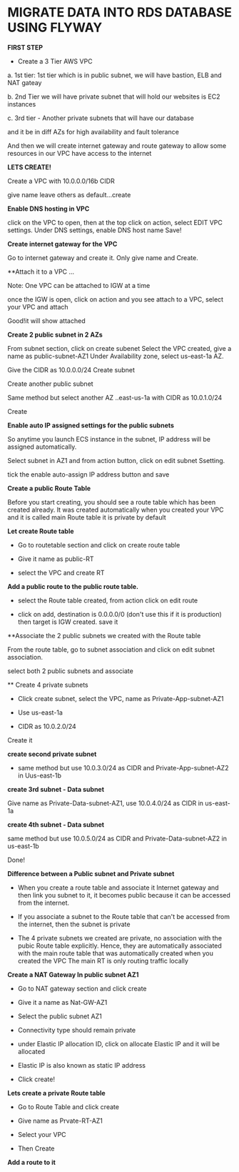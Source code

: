 # MIGRATE DATA INTO RDS DATABASE USING FLYWAY

**FIRST STEP**


- Create a 3 Tier AWS VPC


a. 1st tier: 1st tier which is in public subnet, we will have bastion, ELB and NAT gateay


b. 2nd Tier we will have private subnet that will hold our websites is EC2 instances


c. 3rd tier - Another private subnets that will have our database


and it be in diff AZs for high availability and fault tolerance


And then we will create internet gateway and route gateway to allow some resources in our VPC have access to the internet


**LETS CREATE!**

Create a VPC with 10.0.0.0/16b CIDR

give name leave others as default...create


**Enable DNS hosting in VPC**

click on the VPC to open, then at the top click on action, select EDIT VPC settings. Under DNS settings, enable DNS host name
Save!


**Create internet gateway for the VPC**


Go to internet gateway and create it. Only give name and Create.


**Attach it to a VPC ...

Note: One VPC can be attached to IGW at a time

once the IGW is open, click on action and you see attach to a VPC, select your VPC and attach

Good!it will show attached


**Create 2 public subnet in 2 AZs**

From subnet section, click on create subenet
Select the VPC created, give a name as public-subnet-AZ1
Under Availability zone, select us-east-1a AZ.

Give the CIDR as 10.0.0.0/24
Create subnet

Create another public subnet

Same method but select another AZ ..east-us-1a with CIDR as 10.0.1.0/24

Create


**Enable auto IP assigned settings for the public subnets**


So anytime you launch ECS instance in the subnet, IP address will be assigned automatically.


Select subnet in AZ1 and from action button, click on edit subnet Ssetting.


tick the enable auto-assign IP address button and save


**Create a public Route Table**

Before you start creating, you should see a route table which has been created already. It was created automatically when you created your VPC and it is called main Route table
it is private by default


**Let create Route table**


- Go to routetable section and click on create route table

- Give it name as public-RT

- select the VPC and create RT



**Add a public route to the public route table.**


- select the Route table created, from action click on edit route

- click on add, destination is 0.0.0.0/0 (don't use this if it is production) then target is IGW created. save it


**Associate the 2 public subnets we created with the Route table


From the route table, go to subnet association and click on edit subnet association.

select both 2 public subnets and associate


** Create 4 private subnets

- Click create subnet, select the VPC, name as Private-App-subnet-AZ1

- Use us-east-1a

- CIDR as 10.0.2.0/24


Create it


**create second private subnet**


- same method but use 10.0.3.0/24 as CIDR and Private-App-subnet-AZ2 in Uus-east-1b


**create 3rd subnet - Data subnet**


Give name as Private-Data-subnet-AZ1,  use 10.0.4.0/24 as CIDR in us-east-1a


**create 4th subnet - Data subnet**


same method but use 10.0.5.0/24 as CIDR and Private-Data-subnet-AZ2 in us-east-1b

Done!


**Difference between a Public subnet and Private subnet**


- When you create a route table and associate it Internet gateway and then link you subnet to it, it becomes public because it can be accessed from the internet.

- If you associate a subnet to the Route table that can't be accessed from the internet, then the subnet is private

- The 4 private subnets we created are private, no association with the pubic Route table explicitly. Hence, they are automatically associated with the main route table that was automatically created when you created the VPC
  The main RT is only routing traffic locally



**Create a NAT Gateway In public subnet AZ1**


- Go to NAT gateway section and click create 

- Give it a name as Nat-GW-AZ1

- Select the public subnet AZ1 

- Connectivity type should remain private

- under Elastic IP allocation ID, click on allocate Elastic IP and it will be allocated

- Elastic IP is also known as static IP address

- Click create!


**Lets create a private Route table**


- Go to Route Table and click create

- Give name as Prvate-RT-AZ1

- Select your VPC

- Then Create


**Add a route to it**

